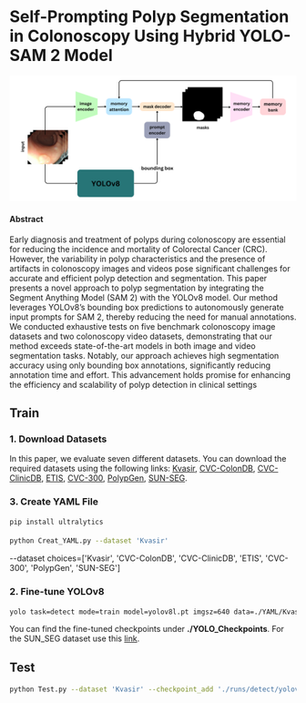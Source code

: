 # Self-Prompting Polyp Segmentation in Colonoscopy Using Hybrid YOLO-SAM 2 Model
<p align="center">
    <img src="imgs/Model.png"/> <br />
</p>



#### Abstract
Early diagnosis and treatment of polyps during colonoscopy are essential for reducing the incidence and mortality of Colorectal Cancer (CRC). However, the variability in polyp characteristics and the presence of artifacts in colonoscopy images and videos pose significant challenges for accurate and efficient polyp detection and segmentation. This paper presents a novel approach to polyp segmentation by integrating the Segment Anything Model (SAM 2) with the YOLOv8 model. Our method leverages YOLOv8’s bounding box predictions to autonomously generate input prompts for SAM 2, thereby reducing the need for manual annotations. We conducted exhaustive tests on five benchmark colonoscopy image datasets and two colonoscopy video datasets, demonstrating that our method exceeds state-of-the-art models in both image and video segmentation tasks. Notably, our approach achieves high segmentation accuracy using only bounding box annotations, significantly reducing annotation time and effort. This advancement holds promise for enhancing the efficiency and scalability of polyp detection in clinical settings


## Train
### 1. Download Datasets
In this paper, we evaluate seven different datasets. You can download the required datasets using the following links: [Kvasir](https://www.kaggle.com/datasets/debeshjha1/kvasirseg), [CVC-ColonDB](https://www.kaggle.com/datasets/nourabentaher/cvc-colondb), [CVC-ClinicDB](https://www.kaggle.com/datasets/balraj98/cvcclinicdb), [ETIS](https://www.kaggle.com/datasets/nguyenvoquocduong/etis-laribpolypdb), [CVC-300](https://www.kaggle.com/datasets/nourabentaher/cvc-300), [PolypGen](https://drive.google.com/file/d/1wBgGO9c9aeb211GhaSmOA0lSgFpfBeXN/view?usp=drive_link), [SUN-SEG](https://github.com/GewelsJI/VPS/blob/main/docs/DATA_PREPARATION.md#step-1-request-and-download). 



### 3. Create YAML File

```bash
pip install ultralytics

python Creat_YAML.py --dataset 'Kvasir'
```
--dataset choices=['Kvasir', 'CVC-ColonDB', 'CVC-ClinicDB', 'ETIS', 'CVC-300', 'PolypGen', 'SUN-SEG']

### 2. Fine-tune YOLOv8

```bash
yolo task=detect mode=train model=yolov8l.pt imgsz=640 data=./YAML/Kvasir.yaml epochs=50 batch=0.90 name=Kvasir 
```

You can find the fine-tuned checkpoints under **./YOLO_Checkpoints**. For the SUN_SEG dataset use this [link](https://drive.google.com/file/d/1xgibNKIcDCzpXLjtFRn9HZwWDvqgReAT/view?usp=drive_link).
## Test

```bash
python Test.py --dataset 'Kvasir' --checkpoint_add './runs/detect/yolov8l/weights/best.pt'
```


